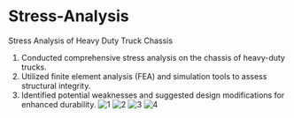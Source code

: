 # Stress-Analysis
Stress Analysis of Heavy Duty Truck Chassis
1. Conducted comprehensive stress analysis on the chassis of heavy-duty trucks.
2. Utilized finite element analysis (FEA) and simulation tools to assess structural integrity.
3. Identified potential weaknesses and suggested design modifications for enhanced durability.
![1](https://github.com/atharvakute/Stress-Analysis/assets/146225449/66a3d65a-37a3-447a-89ea-ce44b5debf27)
![2](https://github.com/atharvakute/Stress-Analysis/assets/146225449/c20b6894-ba3a-42df-8f41-6490a3ec5666)
![3](https://github.com/atharvakute/Stress-Analysis/assets/146225449/b8426255-4fee-40c9-8847-be89413a7f7d)
![4](https://github.com/atharvakute/Stress-Analysis/assets/146225449/9376ed1f-c5be-495d-b0d3-22931423e60e)
